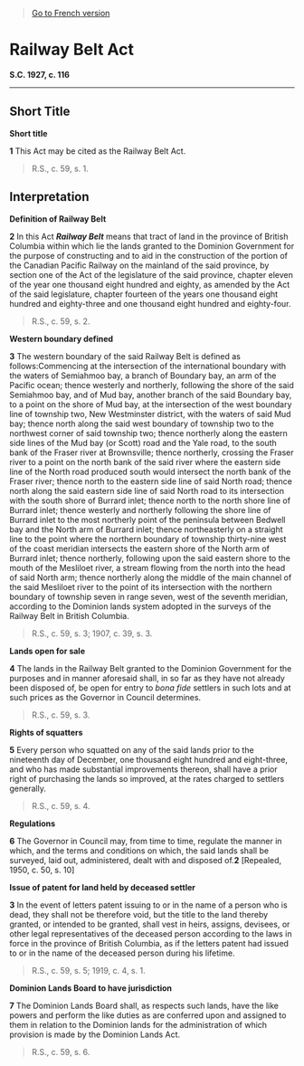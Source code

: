 > [Go to French version](/fr/Lois/Lois%20du%20Canada/1927/ch.%20116.md)

# Railway Belt Act

**S.C. 1927, c. 116**


----------



## Short Title



**Short title**

**1** This Act may be cited as the Railway Belt Act.
> R.S., c. 59, s. 1.





## Interpretation



**Definition of Railway Belt**

**2** In this Act ***Railway Belt*** means that tract of land in the province of British Columbia within which lie the lands granted to the Dominion Government for the purpose of constructing and to aid in the construction of the portion of the Canadian Pacific Railway on the mainland of the said province, by section one of the Act of the legislature of the said province, chapter eleven of the year one thousand eight hundred and eighty, as amended by the Act of the said legislature, chapter fourteen of the years one thousand eight hundred and eighty-three and one thousand eight hundred and eighty-four.
> R.S., c. 59, s. 2.





**Western boundary defined**

**3** The western boundary of the said Railway Belt is defined as follows:Commencing at the intersection of the international boundary with the waters of Semiahmoo bay, a branch of Boundary bay, an arm of the Pacific ocean; thence westerly and northerly, following the shore of the said Semiahmoo bay, and of Mud bay, another branch of the said Boundary bay, to a point on the shore of Mud bay, at the intersection of the west boundary line of township two, New Westminster district, with the waters of said Mud bay; thence north along the said west boundary of township two to the northwest corner of said township two; thence northerly along the eastern side lines of the Mud bay (or Scott) road and the Yale road, to the south bank of the Fraser river at Brownsville; thence northerly, crossing the Fraser river to a point on the north bank of the said river where the eastern side line of the North road produced south would intersect the north bank of the Fraser river; thence north to the eastern side line of said North road; thence north along the said eastern side line of said North road to its intersection with the south shore of Burrard inlet; thence north to the north shore line of Burrard inlet; thence westerly and northerly following the shore line of Burrard inlet to the most northerly point of the peninsula between Bedwell bay and the North arm of Burrard inlet; thence northeasterly on a straight line to the point where the northern boundary of township thirty-nine west of the coast meridian intersects the eastern shore of the North arm of Burrard inlet; thence northerly, following upon the said eastern shore to the mouth of the Mesliloet river, a stream flowing from the north into the head of said North arm; thence northerly along the middle of the main channel of the said Mesliloet river to the point of its intersection with the northern boundary of township seven in range seven, west of the seventh meridian, according to the Dominion lands system adopted in the surveys of the Railway Belt in British Columbia.


> R.S., c. 59, s. 3; 1907, c. 39, s. 3.





**Lands open for sale**

**4** The lands in the Railway Belt granted to the Dominion Government for the purposes and in manner aforesaid shall, in so far as they have not already been disposed of, be open for entry to *bona fide* settlers in such lots and at such prices as the Governor in Council determines.
> R.S., c. 59, s. 3.





**Rights of squatters**

**5** Every person who squatted on any of the said lands prior to the nineteenth day of December, one thousand eight hundred and eight-three, and who has made substantial improvements thereon, shall have a prior right of purchasing the lands so improved, at the rates charged to settlers generally.
> R.S., c. 59, s. 4.





**Regulations**

**6** The Governor in Council may, from time to time, regulate the manner in which, and the terms and conditions on which, the said lands shall be surveyed, laid out, administered, dealt with and disposed of.**2** [Repealed, 1950, c. 50, s. 10]


**Issue of patent for land held by deceased settler**

**3** In the event of letters patent issuing to or in the name of a person who is dead, they shall not be therefore void, but the title to the land thereby granted, or intended to be granted, shall vest in heirs, assigns, devisees, or other legal representatives of the deceased person according to the laws in force in the province of British Columbia, as if the letters patent had issued to or in the name of the deceased person during his lifetime.


> R.S., c. 59, s. 5; 1919, c. 4, s. 1.





**Dominion Lands Board to have jurisdiction**

**7** The Dominion Lands Board shall, as respects such lands, have the like powers and perform the like duties as are conferred upon and assigned to them in relation to the Dominion lands for the administration of which provision is made by the Dominion Lands Act.
> R.S., c. 59, s. 6.




